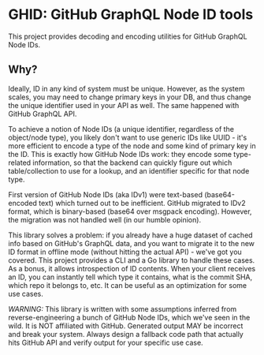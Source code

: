 # GHID: GitHub GraphQL Node ID tools

This project provides decoding and encoding utilities for GitHub GraphQL Node IDs.

## Why?

Ideally, ID in any kind of system must be unique. However, as the system scales, you may need to change primary keys
in your DB, and thus change the unique identifier used in your API as well. The same happened with GitHub GraphQL API.

To achieve a notion of Node IDs (a unique identifier, regardless of the object/node type), you likely don't want to
use generic IDs like UUID - it's more efficient to encode a type of the node and some kind of primary key in the ID.
This is exactly how GitHub Node IDs work: they encode some type-related information, so that the backend can quickly
figure out which table/collection to use for a lookup, and an identifier specific for that node type.

First version of GitHub Node IDs (aka IDv1) were text-based (base64-encoded text) which turned out to be inefficient.
GitHub migrated to IDv2 format, which is binary-based (base64 over msgpack encoding). However, the migration was not
handled well (in our humble opinion).

This library solves a problem: if you already have a huge dataset of cached info based on GitHub's GraphQL data,
and you want to migrate it to the new ID format in offline mode (without hitting the actual API) - we've got you covered.
This project provides a CLI and a Go library to handle these cases. As a bonus, it allows introspection of ID contents.
When your client receives an ID, you can instantly tell which type it contains, what is the commit SHA,
which repo it belongs to, etc. It can be useful as an optimization for some use cases.

*WARNING:* This library is written with some assumptions inferred from reverse-engineering a bunch of GitHub Node IDs,
which we've seen in the wild. It is NOT affiliated with GitHub. Generated output MAY be incorrect and break your system.
Always design a fallback code path that actually hits GitHub API and verify output for your specific use case.
